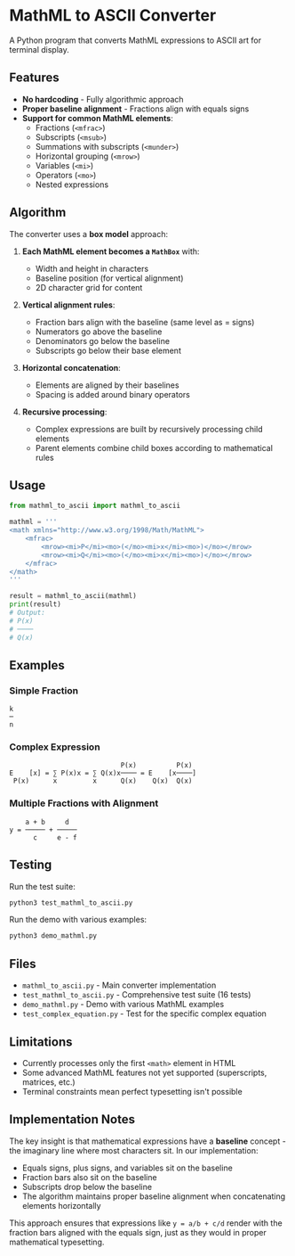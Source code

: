 # MathML to ASCII Converter

A Python program that converts MathML expressions to ASCII art for terminal display.

## Features

- **No hardcoding** - Fully algorithmic approach
- **Proper baseline alignment** - Fractions align with equals signs
- **Support for common MathML elements**:
  - Fractions (`<mfrac>`)
  - Subscripts (`<msub>`)
  - Summations with subscripts (`<munder>`)
  - Horizontal grouping (`<mrow>`)
  - Variables (`<mi>`)
  - Operators (`<mo>`)
  - Nested expressions

## Algorithm

The converter uses a **box model** approach:

1. **Each MathML element becomes a `MathBox`** with:
   - Width and height in characters
   - Baseline position (for vertical alignment)
   - 2D character grid for content

2. **Vertical alignment rules**:
   - Fraction bars align with the baseline (same level as = signs)
   - Numerators go above the baseline
   - Denominators go below the baseline
   - Subscripts go below their base element

3. **Horizontal concatenation**:
   - Elements are aligned by their baselines
   - Spacing is added around binary operators

4. **Recursive processing**:
   - Complex expressions are built by recursively processing child elements
   - Parent elements combine child boxes according to mathematical rules

## Usage

```python
from mathml_to_ascii import mathml_to_ascii

mathml = '''
<math xmlns="http://www.w3.org/1998/Math/MathML">
    <mfrac>
        <mrow><mi>P</mi><mo>(</mo><mi>x</mi><mo>)</mo></mrow>
        <mrow><mi>Q</mi><mo>(</mo><mi>x</mi><mo>)</mo></mrow>
    </mfrac>
</math>
'''

result = mathml_to_ascii(mathml)
print(result)
# Output:
# P(x)
# ────
# Q(x)
```

## Examples

### Simple Fraction
```
k
─
n
```

### Complex Expression
```
                            P(x)          P(x) 
E    [x] = ∑ P(x)x = ∑ Q(x)x──── = E    [x────]
 P(x)      x         x      Q(x)    Q(x)  Q(x) 
```

### Multiple Fractions with Alignment
```
    a + b     d  
y = ───── + ─────
      c     e - f
```

## Testing

Run the test suite:
```bash
python3 test_mathml_to_ascii.py
```

Run the demo with various examples:
```bash
python3 demo_mathml.py
```

## Files

- `mathml_to_ascii.py` - Main converter implementation
- `test_mathml_to_ascii.py` - Comprehensive test suite (16 tests)
- `demo_mathml.py` - Demo with various MathML examples
- `test_complex_equation.py` - Test for the specific complex equation

## Limitations

- Currently processes only the first `<math>` element in HTML
- Some advanced MathML features not yet supported (superscripts, matrices, etc.)
- Terminal constraints mean perfect typesetting isn't possible

## Implementation Notes

The key insight is that mathematical expressions have a **baseline** concept - the imaginary line where most characters sit. In our implementation:

- Equals signs, plus signs, and variables sit on the baseline
- Fraction bars also sit on the baseline
- Subscripts drop below the baseline
- The algorithm maintains proper baseline alignment when concatenating elements horizontally

This approach ensures that expressions like `y = a/b + c/d` render with the fraction bars aligned with the equals sign, just as they would in proper mathematical typesetting.